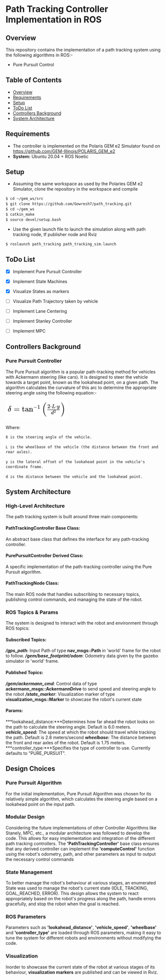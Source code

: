 # Path Tracking Controller Implementation in ROS


## Overview
This repository contains the implementation of a path tracking system using the following algorithms in ROS:-
- Pure Pursuit Control

## Table of Contents
- [Overview](#overview)
- [Requirements](#dependencies)
- [Setup](#dependencies)
- [ToDo List](#todo-list)
- [Controllers Background](#controller-background)
- [System Architecture](#system-architecture)
 
## Requirements
- The controller is implemented on the Polaris GEM e2 Simulator found on https://github.com/GEM-Illinois/POLARIS_GEM_e2 
- **System:** Ubuntu 20.04 + ROS Noetic

## Setup
- Assuming the same workspace as used by the Polaries GEM e2 Simulator, clone the repository in the workspace and compile
```bash
$ cd ~/gem_ws/src
$ git clone https://github.com/Gowresh7/path_tracking.git
$ cd ~/gem_ws
$ catkin_make
$ source devel/setup.bash
```
- Use the given launch file to launch the simulation along with path tracking node, tf publisher node and Rviz
```bash
$ roslaunch path_tracking path_tracking_sim.launch
```

## ToDo List
- [x] Implement Pure Pursuit Controller
- [x] Implement State Machines
- [x] Visualize States as markers
- [ ] Visualize Path Trajectory taken by vehicle
- [ ] Implement Lane Centering
- [ ] Implement Stanley Controller
- [ ] Implement MPC





## Controllers Background

### Pure Pursuit Controller 

The Pure Pursuit algorithm is a popular path-tracking method for vehicles with Ackermann steering (like cars). It is designed to steer the vehicle towards a target point, known as the lookahead point, on a given path. The algorithm calculates the curvature of this arc to determine the appropriate steering angle using the following equation:-

![Pure Pursuit Equation](https://raw.githubusercontent.com/Gowresh7/path_tracking/main/docs/PurePursuit_Eqn.png)

Where:

    δ is the steering angle of the vehicle.

    L is the wheelbase of the vehicle (the distance between the front and rear axles).

    y is the lateral offset of the lookahead point in the vehicle's coordinate frame.

    d is the distance between the vehicle and the lookahead point.



## System Architecture

### High-Level Architecture

The path tracking system is built around three main components:

#### PathTrackingController Base Class: 
An abstract base class that defines the interface for any path-tracking controller.

#### PurePursuitController Derived Class: 
A specific implementation of the path-tracking controller using the Pure Pursuit algorithm.

#### PathTrackingNode Class: 
The main ROS node that handles subscribing to necessary topics, publishing control commands, and managing the state of the robot.

### ROS Topics & Params

The system is designed to interact with the robot and environment through ROS topics:

#### Subscribed Topics:

***/gps_path***: Input Path of type **nav_msgs::Path** in 'world' frame for the robot to follow.
***/gem/base_footprint/odom***: Odometry data given by the gazebo simulator in 'world' frame.

#### Published Topics:

***/gem/ackermann_cmd***: Control data of type **ackermann_msgs::AckermannDrive** to send speed and steering angle to the robot
***/state_marker***: Visualization marker of type **visualization_msgs::Marker** to showcase the robot's current state

#### Params:

***lookahead_distance:***Determines how far ahead the robot looks on the path to calculate the steering angle. Default is 6.0 meters.
***vehicle_speed:*** The speed at which the robot should travel while tracking the path. Default is 2.8 meters/second
***wheelbase:*** The distance between the front and rear axles of the robot. Default is 1.75 meters.
***controller_type:***Specifies the type of controller to use. Currently defaults to "PURE_PURSUIT".



## Design Choices

### Pure Pursuit Algorithm

For the initial implementation, Pure Pursuit Algorithm was chosen for its relatively simple algorithm, which calculates the steering angle based on a lookahead point on the input path. 

### Modular Design

Considering the future implementations of other Controller Algorithms like Stanely, MPC, etc., a modular architecture was followed to develop the code. This allows for easy implementation and integration of the different path tracking controllers. The **'PathTrackingController'** base class  ensures that any derived controller can implement the  **'computeControl'** function using the robot's odometry, path, and other parameters as input to output the necessary control commands

### State Management

To better manage the robot's behaviour at various stages, an enumerated State was used to manage the robot's current state (IDLE, TRACKING, GOAL_REACHED, ERROR). This design allows the system to react appropriately based on the robot's progress along the path, handle errors gracefully, and stop the robot when the goal is reached.

### ROS Parameters

Parameters such as **'lookahead_distance'**, **'vehicle_speed'**, **'wheelbase'** and **'controller_type'** are loaded through ROS parameters, making it easy to tune the system for different robots and environments without modifying the code.

### Visualization

Inorder to showcase the current state of the robot at various stages of its behaviour, **visualization markers** are published and can be viewed in Rviz.

